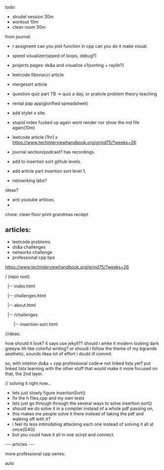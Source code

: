 todo:
- strudel session 30m
- workout 10m
-  clean room 30m






















from journal:
- r assignemt can you plot function in cpp can you do it make visual.

- speed visualizer(spped of loops, debug?)
- projects pages: ds&a and visualize v1(sorting + raylib?)
- leetcode fibonacci article
- mergesort article
- question quiz part TB -> quiz a day, or praticle problem theory teaching 
- rental pap app(glorified spreadsheet)
- add stylet o site.






















- stupid index fucked up again wont render nor show the md file again(10m)


- leetcode article (1hr) x
 https://www.techinterviewhandbook.org/grind75/?weeks=26

- journal section/podcast? has recordings.

- add to insertion sort github levels.
- add article part insertion sort level 1.
- netowrking labs?

ideas?
- anti youtube artilces.
- 
chore:
clean floor
print grandmas reciept


articles:
---
- leetcode problems
- ds&a challenges
- networks challenge
- professional cpp tips




https://www.techinterviewhandbook.org/grind75/?weeks=26







/ (repo root)

  |-- index.html

  |-- challenges.html

  |-- about.html

  |-- /challenges

       |-- insertion-sort.html

  
  
  

//ideas:

how should it look? it says use jekyll??
should i amke it modern looking dark greeyw ith like colorful wriitng?
or shoudl i follow the theme of my bgrande aesthetic, sounds likea lot of effort i doubt ill commit.

so, with intetion ds&a + cpp professional code=> not linked lists yet?
put linked lists learning with the other stuff that would make it more focused on that, the 2nd layer.

// solving it right now...
- lets just slowly figure insertionSort()
- fix the h files,cpp and my own tests
- lets just go through through the several ways to solve insertion sort()
- should we do solve it in a compiler instead of a whole pdf passing on, 
- this makes me people solve it there instead of taking the pdf and walking off with it?
- i feel its less intimidating attacking each one instead of solving it all at once(G4G)
- but you could have it all in one scirpt and connect.








--- articles ---

more professional cpp series:

auto





